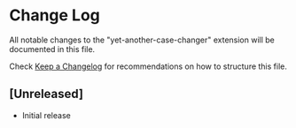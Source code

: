 # Change Log

All notable changes to the "yet-another-case-changer" extension will be documented in this file.

Check [Keep a Changelog](http://keepachangelog.com/) for recommendations on how to structure this file.

## [Unreleased]

- Initial release
